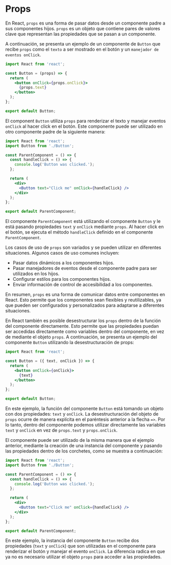 # Props

En React, `props` es una forma de pasar datos desde un componente padre a sus componentes hijos. `props` es un objeto que contiene pares de valores clave que representan las propiedades que se pasan a un componente.

A continuación, se presenta un ejemplo de un componente de `Button` que recibe `props` como el `texto` a ser mostrado en el botón y un `manejador de eventos onClick`.

```jsx
import React from 'react';

const Button = (props) => {
  return (
    <button onClick={props.onClick}>
      {props.text}
    </button>
  );
};

export default Button;
```

El component `Button` utiliza `props` para renderizar el texto y manejar eventos `onClick` al hacer click en el botón. Este componente puede ser utilizado en otro componente padre de la siguiente manera:

```jsx
import React from 'react';
import Button from './Button';

const ParentComponent = () => {
  const handleClick = () => {
    console.log('Button was clicked.');
  };

  return (
    <div>
      <Button text="Click me" onClick={handleClick} />
    </div>
  );
};

export default ParentComponent;
```

El componente `ParentComponent` está utilizando el componente `Button` y le está pasando propiedades `text` y `onClick` mediante `props`. Al hacer click en el botón, se ejecuta el método `handleClick` definido en el componente `ParentComponent`.

Los casos de uso de `props` son variados y se pueden utilizar en diferentes situaciones. Algunos casos de uso comunes incluyen:

- Pasar datos dinámicos a los componentes hijos.
- Pasar manejadores de eventos desde el componente padre para ser utilizados en los hijos.
- Configurar estilos para los componentes hijos.
- Enviar información de control de accesibilidad a los componentes. 

En resumen, `props` es una forma de comunicar datos entre componentes en React. Esto permite que los componentes sean flexibles y reutilizables, ya que pueden ser configurados y personalizados para adaptarse a diferentes situaciones.

En React también es posible desestructurar los `props` dentro de la función del componente directamente. Esto permite que las propiedades puedan ser accedidas directamente como variables dentro del componente, en vez de mediante el objeto `props`. A continuación, se presenta un ejemplo del componente `Button` utilizando la desestructuración de props:

```jsx
import React from 'react';

const Button = ({ text, onClick }) => {
  return (
    <button onClick={onClick}>
      {text}
    </button>
  );
};

export default Button;
```

En este ejemplo, la función del componente `Button` está tomando un objeto con dos propiedades: `text` y `onClick`. La desestructuración del objeto de `props` ocurre de manera explícita en el paréntesis anterior a la flecha `=>`. Por lo tanto, dentro del componente podemos utilizar directamente las variables `text` y `onClick` en vez de `props.text` y `props.onClick`.

El componente puede ser utilizado de la misma manera que el ejemplo anterior, mediante la creación de una instancia del componente y pasando las propiedades dentro de los corchetes, como se muestra a continuación:

```jsx
import React from 'react';
import Button from './Button';

const ParentComponent = () => {
  const handleClick = () => {
    console.log('Button was clicked.');
  };

  return (
    <div>
      <Button text="Click me" onClick={handleClick} />
    </div>
  );
};

export default ParentComponent;
```

En este ejemplo, la instancia del componente `Button` recibe dos propiedades (`text` y `onClick`) que son utilizadas en el componente para renderizar el botón y manejar el evento `onClick`. La diferencia radica en que ya no es necesario utilizar el objeto `props` para acceder a las propiedades.